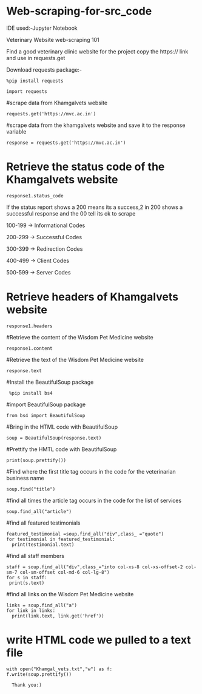 # Web-scraping-for-src_code

IDE used:-Jupyter Notebook

Veterinary Website web-scraping 101

Find a good veterinary clinic website for the project copy the  https://  link and use in requests.get

Download requests package:-

    %pip install requests
 
    import requests
#scrape data from Khamgalvets website

    requests.get('https://mvc.ac.in')

#scrape data from the khamgalvets website and save it to the response variable

    response = requests.get('https://mvc.ac.in')

# Retrieve the status code of the Khamgalvets website

    response1.status_code

If the status report shows a 200 means its a success,2 in 200 shows a 
successful response and the 00 tell its ok to scrape

100-199 -> Informational Codes

200-299 -> Successful Codes

300-399 -> Redirection Codes

400-499 -> Client Codes

500-599 -> Server Codes

# Retrieve headers of Khamgalvets website
 
    response1.headers

#Retrieve the content of the Wisdom Pet Medicine website

    response1.content

#Retrieve the text of the Wisdom Pet Medicine website

    response.text

#Install the BeautifulSoup package
     
     %pip install bs4

#import BeautifulSoup package

    from bs4 import BeautifulSoup

#Bring in the HTML code with BeautifulSoup

    soup = BeautifulSoup(response.text)

#Prettify the HMTL code with BeautifulSoup

    print(soup.prettify())

#Find where the first title tag occurs in the code for the veterinarian business name

    soup.find("title")

#find all times the article tag occurs in the code for the list of services

    soup.find_all("article")

#find all featured testimonials

    featured_testimonial =soup.find_all("div",class_ ="quote")
    for testimonial in featured_testimonial:
      print(testimonial.text)

#find all staff members

    staff = soup.find_all("div",class_="into col-xs-8 col-xs-offset-2 col-sm-7 col-sm-offset col-md-6 col-lg-8")
    for s in staff:
     print(s.text)

#find all links on the Wisdom Pet Medicine website
    
    links = soup.find_all("a")
    for link in links:
      print(link.text, link.get('href'))


# write HTML code we pulled to a text file

    with open("Khamgal_vets.txt","w") as f:
    f.write(soup.prettify())

      Thank you:)

